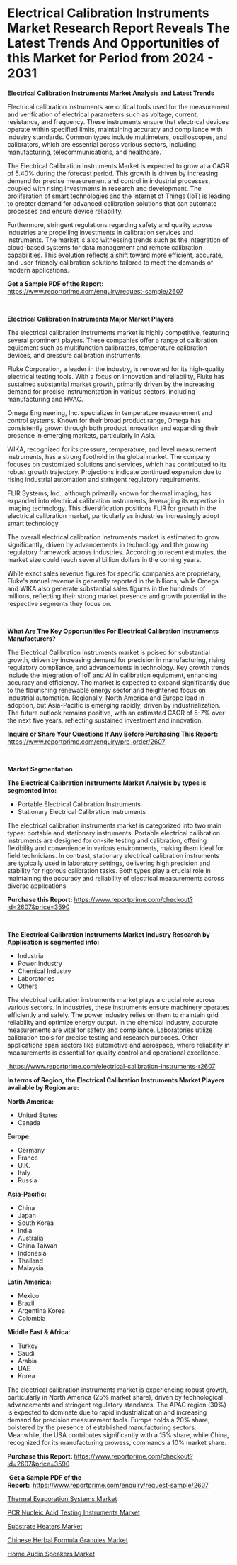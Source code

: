 <p><h1>Electrical Calibration Instruments Market Research Report Reveals The Latest Trends And Opportunities of this Market for Period from 2024 - 2031</h1></p><p><strong>Electrical Calibration Instruments Market Analysis and Latest Trends</strong></p>
<p><p>Electrical calibration instruments are critical tools used for the measurement and verification of electrical parameters such as voltage, current, resistance, and frequency. These instruments ensure that electrical devices operate within specified limits, maintaining accuracy and compliance with industry standards. Common types include multimeters, oscilloscopes, and calibrators, which are essential across various sectors, including manufacturing, telecommunications, and healthcare.</p><p>The Electrical Calibration Instruments Market is expected to grow at a CAGR of 5.40% during the forecast period. This growth is driven by increasing demand for precise measurement and control in industrial processes, coupled with rising investments in research and development. The proliferation of smart technologies and the Internet of Things (IoT) is leading to greater demand for advanced calibration solutions that can automate processes and ensure device reliability.</p><p>Furthermore, stringent regulations regarding safety and quality across industries are propelling investments in calibration services and instruments. The market is also witnessing trends such as the integration of cloud-based systems for data management and remote calibration capabilities. This evolution reflects a shift toward more efficient, accurate, and user-friendly calibration solutions tailored to meet the demands of modern applications.</p></p>
<p><strong>Get a Sample PDF of the Report:&nbsp;</strong> <a href="https://www.reportprime.com/enquiry/request-sample/2607">https://www.reportprime.com/enquiry/request-sample/2607</a></p>
<p>&nbsp;</p>
<p><strong>Electrical Calibration Instruments Major Market Players</strong></p>
<p><p>The electrical calibration instruments market is highly competitive, featuring several prominent players. These companies offer a range of calibration equipment such as multifunction calibrators, temperature calibration devices, and pressure calibration instruments.</p><p>Fluke Corporation, a leader in the industry, is renowned for its high-quality electrical testing tools. With a focus on innovation and reliability, Fluke has sustained substantial market growth, primarily driven by the increasing demand for precise instrumentation in various sectors, including manufacturing and HVAC.</p><p>Omega Engineering, Inc. specializes in temperature measurement and control systems. Known for their broad product range, Omega has consistently grown through both product innovation and expanding their presence in emerging markets, particularly in Asia.</p><p>WIKA, recognized for its pressure, temperature, and level measurement instruments, has a strong foothold in the global market. The company focuses on customized solutions and services, which has contributed to its robust growth trajectory. Projections indicate continued expansion due to rising industrial automation and stringent regulatory requirements.</p><p>FLIR Systems, Inc., although primarily known for thermal imaging, has expanded into electrical calibration instruments, leveraging its expertise in imaging technology. This diversification positions FLIR for growth in the electrical calibration market, particularly as industries increasingly adopt smart technology.</p><p>The overall electrical calibration instruments market is estimated to grow significantly, driven by advancements in technology and the growing regulatory framework across industries. According to recent estimates, the market size could reach several billion dollars in the coming years.</p><p>While exact sales revenue figures for specific companies are proprietary, Fluke's annual revenue is generally reported in the billions, while Omega and WIKA also generate substantial sales figures in the hundreds of millions, reflecting their strong market presence and growth potential in the respective segments they focus on.</p></p>
<p>&nbsp;</p>
<p><strong>What Are The Key Opportunities For Electrical Calibration Instruments Manufacturers?</strong></p>
<p><p>The Electrical Calibration Instruments market is poised for substantial growth, driven by increasing demand for precision in manufacturing, rising regulatory compliance, and advancements in technology. Key growth trends include the integration of IoT and AI in calibration equipment, enhancing accuracy and efficiency. The market is expected to expand significantly due to the flourishing renewable energy sector and heightened focus on industrial automation. Regionally, North America and Europe lead in adoption, but Asia-Pacific is emerging rapidly, driven by industrialization. The future outlook remains positive, with an estimated CAGR of 5-7% over the next five years, reflecting sustained investment and innovation.</p></p>
<p><strong>Inquire or Share Your Questions If Any Before Purchasing This Report:</strong> <a href="https://www.reportprime.com/enquiry/pre-order/2607">https://www.reportprime.com/enquiry/pre-order/2607</a></p>
<p>&nbsp;</p>
<p><strong>Market Segmentation</strong></p>
<p><strong>The Electrical Calibration Instruments Market Analysis by types is segmented into:</strong></p>
<p><ul><li>Portable Electrical Calibration Instruments</li><li>Stationary Electrical Calibration Instruments</li></ul></p>
<p><p>The electrical calibration instruments market is categorized into two main types: portable and stationary instruments. Portable electrical calibration instruments are designed for on-site testing and calibration, offering flexibility and convenience in various environments, making them ideal for field technicians. In contrast, stationary electrical calibration instruments are typically used in laboratory settings, delivering high precision and stability for rigorous calibration tasks. Both types play a crucial role in maintaining the accuracy and reliability of electrical measurements across diverse applications.</p></p>
<p><strong>Purchase this Report:&nbsp;</strong><a href="https://www.reportprime.com/checkout?id=2607&price=3590">https://www.reportprime.com/checkout?id=2607&price=3590</a></p>
<p>&nbsp;</p>
<p><strong>The Electrical Calibration Instruments Market Industry Research by Application is segmented into:</strong></p>
<p><ul><li>Industria</li><li>Power Industry</li><li>Chemical Industry</li><li>Laboratories</li><li>Others</li></ul></p>
<p><p>The electrical calibration instruments market plays a crucial role across various sectors. In industries, these instruments ensure machinery operates efficiently and safely. The power industry relies on them to maintain grid reliability and optimize energy output. In the chemical industry, accurate measurements are vital for safety and compliance. Laboratories utilize calibration tools for precise testing and research purposes. Other applications span sectors like automotive and aerospace, where reliability in measurements is essential for quality control and operational excellence.</p></p>
<p><a href="https://www.reportprime.com/electrical-calibration-instruments-r2607">&nbsp;https://www.reportprime.com/electrical-calibration-instruments-r2607</a></p>
<p><strong>In terms of Region, the Electrical Calibration Instruments Market Players available by Region are:</strong></p>
<p>
    <p> <strong> North America: </strong>
        <ul>
            <li>United States</li>
            <li>Canada</li>
        </ul>
        </p> 
    <p> <strong> Europe: </strong>
        <ul>
            <li>Germany</li>
            <li>France</li>
            <li>U.K.</li>
            <li>Italy</li>
            <li>Russia</li>
        </ul>
        </p> 
    <p> <strong> Asia-Pacific: </strong>
        <ul>
            <li>China</li>
            <li>Japan</li>
            <li>South Korea</li>
            <li>India</li>
            <li>Australia</li>
            <li>China Taiwan</li>
            <li>Indonesia</li>
            <li>Thailand</li>
            <li>Malaysia</li>
        </ul>
        </p> 
    <p> <strong> Latin America: </strong>
        <ul>
            <li>Mexico</li>
            <li>Brazil</li>
            <li>Argentina Korea</li>
            <li>Colombia</li>
        </ul>
        </p> 
    <p> <strong> Middle East & Africa: </strong>
        <ul>
            <li>Turkey</li>
            <li>Saudi</li>
            <li>Arabia</li>
            <li>UAE</li>
            <li>Korea</li>
        </ul>
    </p>
    </p>
<p><p>The electrical calibration instruments market is experiencing robust growth, particularly in North America (25% market share), driven by technological advancements and stringent regulatory standards. The APAC region (30%) is expected to dominate due to rapid industrialization and increasing demand for precision measurement tools. Europe holds a 20% share, bolstered by the presence of established manufacturing sectors. Meanwhile, the USA contributes significantly with a 15% share, while China, recognized for its manufacturing prowess, commands a 10% market share.</p></p>
<p><strong>Purchase this Report: </strong><a href="https://www.reportprime.com/checkout?id=2607&price=3590">https://www.reportprime.com/checkout?id=2607&price=3590</a></p>
<p>&nbsp;<strong>Get a Sample PDF of the Report:&nbsp;&nbsp;</strong><a href="https://www.reportprime.com/enquiry/request-sample/2607">https://www.reportprime.com/enquiry/request-sample/2607</a></p>
<p><strong></strong></p>
<p><p><a href="https://www.linkedin.com/pulse/thermal-evaporation-systems-market-share-size-trends-industry-kzmkf?trackingId=zvPz4SurTamBm3Z5DVu6Cg%3D%3D">Thermal Evaporation Systems Market</a></p><p><a href="https://issuu.com/reportprime-2/docs/pcr-nucleic-acid-testing-instrument_c29223d55e0673">PCR Nucleic Acid Testing Instruments Market</a></p><p><a href="https://www.linkedin.com/pulse/substrate-heaters-market-overview-global-trends-future-prospects-affmf?trackingId=oen9%2BsMwTTOkCn%2B9sVpSWQ%3D%3D">Substrate Heaters Market</a></p><p><a href="https://issuu.com/reportprime-2/docs/chinese-herbal-formula-granules-mar_5f623974bb2aae">Chinese Herbal Formula Granules Market</a></p><p><a href="https://github.com/MarlinNader2023/Market-Research-Report-List-1/blob/main/home-audio-speakers-market.md">Home Audio Speakers Market</a></p></p>